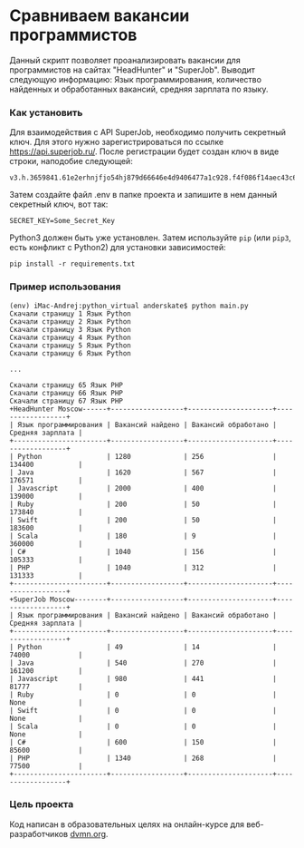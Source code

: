 # Сравниваем вакансии программистов

Данный скрипт позволяет проанализировать вакансии для программистов на сайтах "HeadHunter" и "SuperJob". Выводит следующую информацию: Язык программирования, количество найденных и обработанных вакансий, средняя зарплата по языку.

### Как установить

Для взаимодействия с API SuperJob, необходимо получить секретный ключ. Для этого нужно зарегистрироваться по ссылке https://api.superjob.ru/. После регистрации будет создан ключ в виде строки, наподобие следующей:
```
v3.h.3659841.61e2erhnjfjo54hj879d66646e4d9406477a1c928.f4f086f14aec43c6abdb70ad05079c43747f
```

Затем создайте файл .env в папке проекта и запишите в нем данный секретный ключ, вот так:
```
SECRET_KEY=Some_Secret_Key
```
Python3 должен быть уже установлен. 
Затем используйте `pip` (или `pip3`, есть конфликт с Python2) для установки зависимостей:
```
pip install -r requirements.txt
```
### Пример использования
```
(env) iMac-Andrej:python_virtual anderskate$ python main.py
Скачали страницу 1 Язык Python
Скачали страницу 2 Язык Python
Скачали страницу 3 Язык Python
Скачали страницу 4 Язык Python
Скачали страницу 5 Язык Python
Скачали страницу 6 Язык Python

...

Скачали страницу 65 Язык PHP
Скачали страницу 66 Язык PHP
Скачали страницу 67 Язык PHP
+HeadHunter Moscow------+------------------+---------------------+------------------+
| Язык программирования | Вакансий найдено | Вакансий обработано | Средняя зарплата |
+-----------------------+------------------+---------------------+------------------+
| Python                | 1280             | 256                 | 134400           |
| Java                  | 1620             | 567                 | 176571           |
| Javascript            | 2000             | 400                 | 139000           |
| Ruby                  | 200              | 50                  | 173840           |
| Swift                 | 200              | 50                  | 183600           |
| Scala                 | 180              | 9                   | 360000           |
| C#                    | 1040             | 156                 | 105333           |
| PHP                   | 1040             | 312                 | 131333           |
+-----------------------+------------------+---------------------+------------------+
+SuperJob Moscow--------+------------------+---------------------+------------------+
| Язык программирования | Вакансий найдено | Вакансий обработано | Средняя зарплата |
+-----------------------+------------------+---------------------+------------------+
| Python                | 49               | 14                  | 74000            |
| Java                  | 540              | 270                 | 161200           |
| Javascript            | 980              | 441                 | 81777            |
| Ruby                  | 0                | 0                   | None             |
| Swift                 | 0                | 0                   | None             |
| Scala                 | 0                | 0                   | None             |
| C#                    | 600              | 150                 | 85600            |
| PHP                   | 1340             | 268                 | 77500            |
+-----------------------+------------------+---------------------+------------------+
```

### Цель проекта

Код написан в образовательных целях на онлайн-курсе для веб-разработчиков [dvmn.org](https://dvmn.org/).